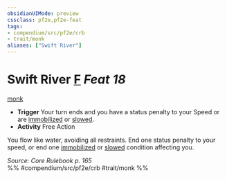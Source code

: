 ```yaml
---
obsidianUIMode: preview
cssclass: pf2e,pf2e-feat
tags:
- compendium/src/pf2e/crb
- trait/monk
aliases: ["Swift River"]
---
```

# Swift River  [F](chapter-9-playing-the-game.md#Actions "Free Action") *Feat 18*  
[monk](Reference/Rules/Traits/monk.md "Monk Class Trait")  

- **Trigger** Your turn ends and you have a status penalty to your Speed or are [immobilized](conditions.md#Immobilized) or [slowed](conditions.md#Slowed).
- **Activity** Free Action

You flow like water, avoiding all restraints. End one status penalty to your speed, or end one [immobilized](conditions.md#Immobilized) or [slowed](conditions.md#Slowed) condition affecting you.

*Source: Core Rulebook p. 165*  
%% #compendium/src/pf2e/crb #trait/monk %%